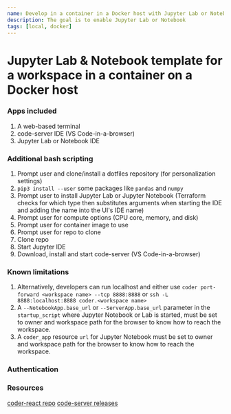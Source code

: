 ```yaml
---
name: Develop in a container in a Docker host with Jupyter Lab or Notebook
description: The goal is to enable Jupyter Lab or Notebook 
tags: [local, docker]
---
```


# Jupyter Lab & Notebook template for a workspace in a container on a Docker host

### Apps included
1. A web-based terminal
1. code-server IDE (VS Code-in-a-browser)
1. Jupyter Lab or Notebook IDE

### Additional bash scripting
1. Prompt user and clone/install a dotfiles repository (for personalization settings)
1. `pip3 install --user` some packages like `pandas` and `numpy`
1. Prompt user to install Jupyter Lab or Jupyter Notebook (Terraform checks for which type then substitutes arguments when starting the IDE and adding the name into the UI's IDE name)
1. Prompt user for compute options (CPU core, memory, and disk)
1. Prompt user for container image to use
1. Prompt user for repo to clone
1. Clone repo
1. Start Jupyter IDE 
1. Download, install and start code-server (VS Code-in-a-browser)

### Known limitations
1. Alternatively, developers can run localhost and either use `coder port-forward <workspace name> --tcp 8888:8888` or `ssh -L 8888:localhost:8888 coder.<workspace name>`
1. A `--NotebookApp.base_url` or `--ServerApp.base_url` parameter in the `startup_script` where Jupyter Notebook or Lab is started, must be set to owner and workspace path for the browser to know how to reach the workspace.
1. A `coder_app` resource `url` for Jupyter Notebook must be set to owner and workspace path for the browser to know how to reach the workspace.

### Authentication


### Resources
[coder-react repo](https://github.com/mark-theshark/coder-react)
[code-server releases](https://github.com/coder/code-server/releases)

